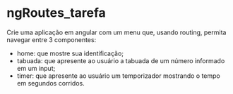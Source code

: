 # ngRoutes_tarefa

Crie uma aplicação em angular com um menu que, usando routing, permita navegar entre 3 componentes:
- home: que mostre sua identificação;
- tabuada: que apresente ao usuário a tabuada de um número informado em um input;
- timer: que apresente ao usuário um temporizador mostrando o tempo em segundos corridos.
